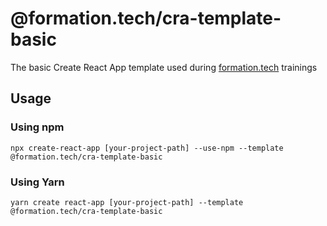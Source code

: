 # @formation.tech/cra-template-basic

The basic Create React App template used during [formation.tech](https://formation.tech/) trainings

## Usage

### Using npm

```
npx create-react-app [your-project-path] --use-npm --template @formation.tech/cra-template-basic
```

### Using Yarn

```
yarn create react-app [your-project-path] --template @formation.tech/cra-template-basic
```
